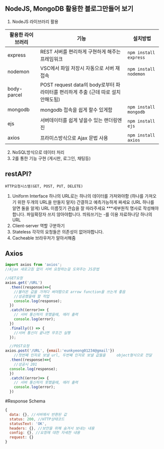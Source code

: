 

## NodeJS, MongoDB 활용한 블로그만들어 보기

1. NodeJS 라이브러리 활용

활용한 라이브러리 | 기능 | 설치방법
--|--|--
express | REST 서버를 편리하게 구현하게 해주는 프레임워크 | `npm install express`
nodemon | VSC에서 파일 저장시 자동으로 서버 재접속 | `npm install nodemon`
body-parcel |  POST request data의 body로부터 파라미터를 편리하게 추출 (근데 따로 설치안해도됨)
mongodb | mongodb 접속을 쉽게 할수 있게함 | `npm install mongodb`
ejs | 서버데이터를 쉽게 넣을수 있는 랜더링엔진 | `npm install ejs`
axios | 프라미스방식으로 Ajax 문법 사용 | `npm install axios`

2. NoSQL방식으로 데이터 처리
3. 2를 통한 기능 구현 (게시판, 로그인, 채팅등)

## restAPI?
    HTTP요청시스템(GET, POST, PUT, DELETE)
1. Uniform Interface
    하나의 URL로는 하나의 데이터를 가져와야함 
        (하나를 가져오기 위한 두개의 URL을 만들지 말자)
    간결하고 예측가능하게 짜세요 (URL 하나를 알면 둘을 알게)
     URL 이름짓기 관습을 잘 따라주세요
     ***세부원칙
     명사로 작성해야합니다.
     파일확장자 쓰지 않아야합니다.
     띄워쓰기는 -를 이용
     자료하나당 하나의 URL
2. Client-server 역할 구분하기
3. Stateless 각각의 요청들은 의존성이 없어야합니다.
4. Cacheable 브라우저가 알아서해줌

## Axios


```js
import axios from 'axios';
//Ajax 새로고침 없이 서버 요청하는걸 도와주는 JS문법

//GET요청
axios.get('/URL')
  .then((response)=>{
    //불러온 값을 가져다 써야함으로 arrow function을 쓰는게 좋음
    //성공했을때 할 작업
    console.log(response);
  })
  .catch((error)=> {
    // 서버 통신하지 못했을때, 에러 출력
    console.log(error);
  })
  .finally(() => {
    //서버 통신이 끝나면 무조건 실행
  });

  //POST요청
axios.post('/URL', {email:'eunkyeong01234@gmail'})
    //첫번째 인자로 보낼 url, 두번째 인자로 보낼 값들을     object형식으로 전달
  .then((response)=>{
    //성공시 201
  console.log(response);
  })
  .catch((error)=> {
    // 서버 통신하지 못했을때, 에러 출력
    console.log(error);
  })
```
#Response Schema

```js
{
  data: {}, //서버에서 반환된 값
  status: 200, //HTTP상태코드
  statusText: 'OK', 
  headers: {}, //보안을 위해 숨겨서 보내는 내용
  config: {}, //요청에 대한 자세한 내용
  request: {} 
}
```
